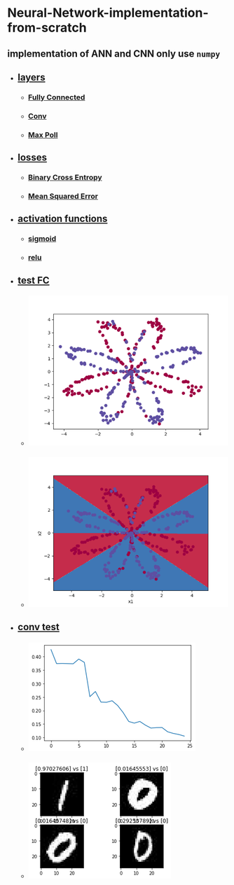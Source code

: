 # Neural-Network-implementation-from-scratch

##  implementation of ANN and CNN only use `numpy`

*   ##  [layers](./layers/)
    *   ### [Fully Connected](./layers/FullyConnected.py)
    *   ### [Conv](./layers/Convolution.py)
    *   ### [Max Poll](./layers/MaxPoolling.py)

*   ##  [losses](./losses/)
    *   ### [Binary Cross Entropy](./losses/BinaryCrossEntropy.py)
    *   ### [Mean Squared Error](./losses/MeanSquaredError.py)

*   ##  [activation functions](./activations/)
    *   ### [sigmoid](./activations/sigmoid.py)
    *   ### [relu](./activations/sigmoid.py)

*   ##  [test FC](./main.py)
    *   ### ![data](./images/data.png)
    *   ### ![result](./images/result.png)

*   ##  [conv test](./conv_main.py)
    *   ### ![cost](./images/plot.png)
    *   ### ![result](./images/conv_result.png)
